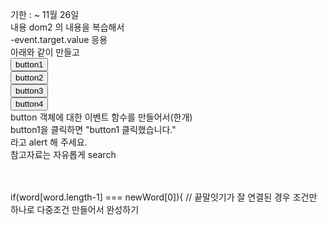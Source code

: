 
기한 : ~  11월 26일 <br>
내용
dom2 의 내용을 복습해서<br>
-event.target.value 응용<br>
아래와 같이 만들고<br>
<button>button1</button><br>
<button>button2</button><br>
<button>button3</button><br>
<button>button4</button><br>
button 객체에 대한 이벤트 함수를 만들어서(한개)<br>
button1을 클릭하면 "button1 클릭했습니다." <br>
라고 alert 해 주세요.<br>
참고자료는 자유롭게 search

<br><br>
	if(word[word.length-1] === newWord[0]){  // 끝말잇기가 잘 연결된 경우   조건만 하나로 다중조건 만들어서 완성하기

